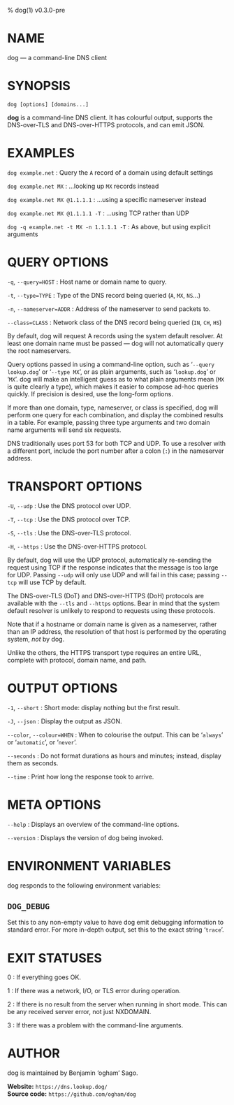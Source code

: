 % dog(1) v0.3.0-pre

<!-- This is the dog(1) man page, written in Markdown. -->
<!-- To generate the roff version, run `just man`, -->
<!-- and the man page will appear in the ‘target’ directory. -->


NAME
====

dog — a command-line DNS client


SYNOPSIS
========

`dog [options] [domains...]`

**dog** is a command-line DNS client.
It has colourful output, supports the DNS-over-TLS and DNS-over-HTTPS protocols, and can emit JSON.


EXAMPLES
========

`dog example.net`
: Query the `A` record of a domain using default settings

`dog example.net MX`
: ...looking up `MX` records instead

`dog example.net MX @1.1.1.1`
: ...using a specific nameserver instead

`dog example.net MX @1.1.1.1 -T`
: ...using TCP rather than UDP

`dog -q example.net -t MX -n 1.1.1.1 -T`
: As above, but using explicit arguments


QUERY OPTIONS
=============

`-q`, `--query=HOST`
: Host name or domain name to query.

`-t`, `--type=TYPE`
: Type of the DNS record being queried (`A`, `MX`, `NS`...)

`-n`, `--nameserver=ADDR`
: Address of the nameserver to send packets to.

`--class=CLASS`
: Network class of the DNS record being queried (`IN`, `CH`, `HS`)

By default, dog will request A records using the system default resolver. At least one domain name must be passed — dog will not automatically query the root nameservers.

Query options passed in using a command-line option, such as ‘`--query lookup.dog`’ or ‘`--type MX`’, or as plain arguments, such as ‘`lookup.dog`’ or ‘`MX`’. dog will make an intelligent guess as to what plain arguments mean (`MX` is quite clearly a type), which makes it easier to compose ad-hoc queries quickly. If precision is desired, use the long-form options.

If more than one domain, type, nameserver, or class is specified, dog will perform one query for each combination, and display the combined results in a table. For example, passing three type arguments and two domain name arguments will send six requests.

DNS traditionally uses port 53 for both TCP and UDP. To use a resolver with a different port, include the port number after a colon (`:`) in the nameserver address.


TRANSPORT OPTIONS
=================

`-U`, `--udp`
: Use the DNS protocol over UDP.

`-T`, `--tcp`
: Use the DNS protocol over TCP.

`-S`, `--tls`
: Use the DNS-over-TLS protocol.

`-H`, `--https`
: Use the DNS-over-HTTPS protocol.

By default, dog will use the UDP protocol, automatically re-sending the request using TCP if the response indicates that the message is too large for UDP. Passing `--udp` will only use UDP and will fail in this case; passing `--tcp` will use TCP by default.

The DNS-over-TLS (DoT) and DNS-over-HTTPS (DoH) protocols are available with the `--tls` and `--https` options. Bear in mind that the system default resolver is unlikely to respond to requests using these protocols.

Note that if a hostname or domain name is given as a nameserver, rather than an IP address, the resolution of that host is performed by the operating system, _not_ by dog.

Unlike the others, the HTTPS transport type requires an entire URL, complete with protocol, domain name, and path.


OUTPUT OPTIONS
==============

`-1`, `--short`
: Short mode: display nothing but the first result.

`-J`, `--json`
: Display the output as JSON.

`--color`, `--colour=WHEN`
: When to colourise the output. This can be ‘`always`’ or ‘`automatic`’, or ‘`never`’.

`--seconds`
: Do not format durations as hours and minutes; instead, display them as seconds.

`--time`
: Print how long the response took to arrive.


META OPTIONS
============

`--help`
: Displays an overview of the command-line options.

`--version`
: Displays the version of dog being invoked.


ENVIRONMENT VARIABLES
=====================

dog responds to the following environment variables:

## `DOG_DEBUG`

Set this to any non-empty value to have dog emit debugging information to standard error. For more in-depth output, set this to the exact string ‘`trace`’.


EXIT STATUSES
=============

0
: If everything goes OK.

1
: If there was a network, I/O, or TLS error during operation.

2
: If there is no result from the server when running in short mode. This can be any received server error, not just NXDOMAIN.

3
: If there was a problem with the command-line arguments.


AUTHOR
======

dog is maintained by Benjamin ‘ogham’ Sago.

**Website:** `https://dns.lookup.dog/` \
**Source code:** `https://github.com/ogham/dog`